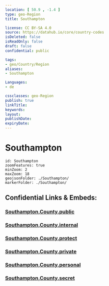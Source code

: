 ```yaml
---
location: [ 50.9 , -1.4 ] 
type: geo-Region
title: Southampton

license: CC BY-SA 4.0
source: https://datahub.io/core/country-codes
isDeleted: false
isReadOnly: false
draft: false
confidential: public

tags:
- geo/Country/Region
aliases:
- Southampton

Languages:
- de

cssclasses: geo-Region
publish: true
linkTitle: 
keywords: 
layout: 
publishDate: 
expiryDate: 
---
```


# Southampton

```leaflet
id: Southampton
zoomFeatures: true 
minZoom: 2 
maxZoom: 18
geojsonFolder: ./Southampton/
markerFolder: ./Southampton/
```


## Confidential Links & Embeds: 

### [Southampton,County.public](/_public/\Earth\Continent\Europe\Europe~North\UK\England\Regions~England\South_East_EnglandSouthampton,County.public.md) 

### [Southampton,County.internal](/_internal/\Earth\Continent\Europe\Europe~North\UK\England\Regions~England\South_East_EnglandSouthampton,County.internal.md) 

### [Southampton,County.protect](/_protect/\Earth\Continent\Europe\Europe~North\UK\England\Regions~England\South_East_EnglandSouthampton,County.protect.md) 

### [Southampton,County.private](/_private/\Earth\Continent\Europe\Europe~North\UK\England\Regions~England\South_East_EnglandSouthampton,County.private.md) 

### [Southampton,County.personal](/_personal/\Earth\Continent\Europe\Europe~North\UK\England\Regions~England\South_East_EnglandSouthampton,County.personal.md) 

### [Southampton,County.secret](/_secret/\Earth\Continent\Europe\Europe~North\UK\England\Regions~England\South_East_EnglandSouthampton,County.secret.md)


